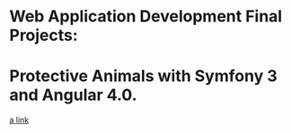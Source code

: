 # Web Application Development Final Projects: 

# Protective Animals with Symfony 3 and Angular 4.0.

[a link](https://protectora-animales.herokuapp.com/)
